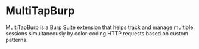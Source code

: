 # MultiTapBurp
MultiTapBurp is a Burp Suite extension that helps track and manage multiple sessions simultaneously by color-coding HTTP requests based on custom patterns.
